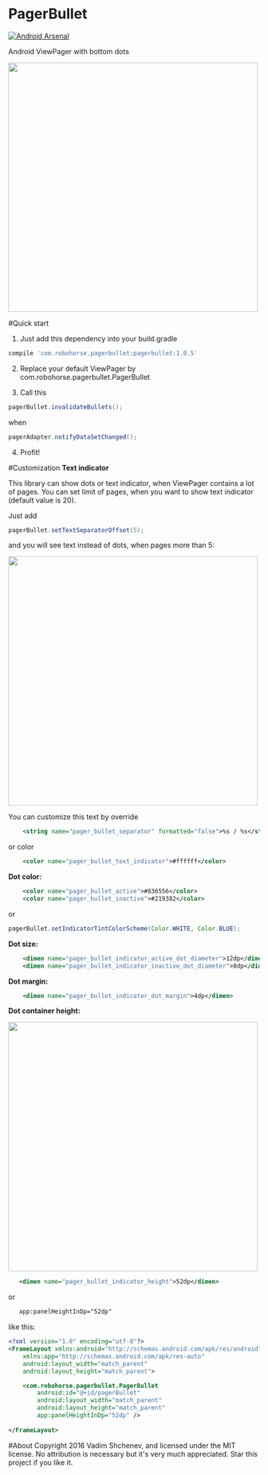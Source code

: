 # PagerBullet
[![Android Arsenal](https://img.shields.io/badge/Android%20Arsenal-PagerBullet-green.svg?style=true)](https://android-arsenal.com/details/1/3749)

<p>Android ViewPager with bottom dots</p>

<p>
<img src="images/sample.png" height="500">
</p>

#Quick start

1) Just add this dependency into your build.gradle
```gradle
compile 'com.robohorse.pagerbullet:pagerbullet:1.0.5'
```
2) Replace your default ViewPager by com.robohorse.pagerbullet.PagerBullet

3) Call this
```java
pagerBullet.invalidateBullets();
```
when 
```java
pagerAdapter.notifyDataSetChanged();
```
4) Profit!

#Customization
<b>Text indicator</b>

This library can show dots or text indicator, when ViewPager contains a lot of pages.
You can set limit of pages, when you want to show text indicator (default value is 20).

Just add
```java
pagerBullet.setTextSeparatorOffset(5);
```
and you will see text instead of dots, when pages more than 5:
<p>
<img src="images/text_indicator.png" height="500">
</p>

You can customize this text by override
```xml
    <string name="pager_bullet_separator" formatted="false">%s / %s</string>
```
or color
```xml
    <color name="pager_bullet_text_indicator">#ffffff</color>
```

<b>Dot color:</b>
```xml
    <color name="pager_bullet_active">#836556</color>
    <color name="pager_bullet_inactive">#219382</color>
```
or
```java
pagerBullet.setIndicatorTintColorScheme(Color.WHITE, Color.BLUE);
```

<b>Dot size:</b>
```xml
    <dimen name="pager_bullet_indicator_active_dot_diameter">12dp</dimen>
    <dimen name="pager_bullet_indicator_inactive_dot_diameter">8dp</dimen>
```

<b>Dot margin:</b>
```xml
    <dimen name="pager_bullet_indicator_dot_margin">4dp</dimen>
```

<b>Dot container height:</b>
<p>
<img src="images/container.png" height="500">
</p>

```xml
   <dimen name="pager_bullet_indicator_height">52dp</dimen>
```

or
```xml
   app:panelHeightInDp="52dp"
```
like this:
```xml
<?xml version="1.0" encoding="utf-8"?>
<FrameLayout xmlns:android="http://schemas.android.com/apk/res/android"
    xmlns:app="http://schemas.android.com/apk/res-auto"
    android:layout_width="match_parent"
    android:layout_height="match_parent">

    <com.robohorse.pagerbullet.PagerBullet
        android:id="@+id/pagerBullet"
        android:layout_width="match_parent"
        android:layout_height="match_parent"
        app:panelHeightInDp="52dp" />
    
</FrameLayout>
```

#About
Copyright 2016 Vadim Shchenev, and licensed under the MIT license. No attribution is necessary but it's very much appreciated. Star this project if you like it.
